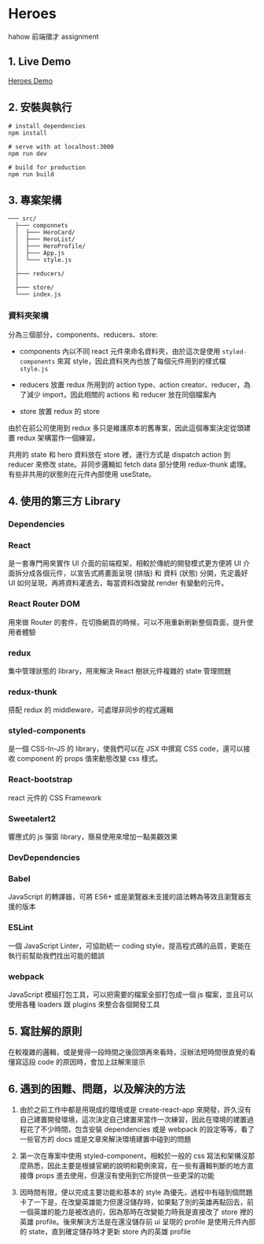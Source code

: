# Heroes

hahow 前端徵才 assignment

## 1. Live Demo

[Heroes Demo](https://spadeg39475.github.io/hahow-heroes/public/#/)

## 2. 安裝與執行

```
# install dependencies
npm install

# serve with at localhost:3000
npm run dev

# build for production
npm run build
```

## 3. 專案架構

```
─── src/
  ├─── componnets
  │  ├─── HeroCard/
  │  ├─── HeroList/
  │  ├─── HeroProfile/
  │  ├─── App.js
  │  └─── style.js
  │
  ├─── reducers/
  │
  ├─── store/
  └─── index.js
```

### 資料夾架構

分為三個部分，components、reducers、store:

- components 內以不同 react 元件來命名資料夾，由於這次是使用 `styled-components` 來寫 style，因此資料夾內也放了每個元件用到的樣式檔 `style.js`

- reducers 放置 redux 所用到的 action type、action creator、reducer，為了減少 import，因此相關的 actions 和 reducer 放在同個檔案內

- store 放置 redux 的 store

由於在前公司使用到 redux 多只是維護原本的舊專案，因此這個專案決定從頭建置 redux 架構當作一個練習。

共用的 state 和 hero 資料放在 store 裡，運行方式是 dispatch action 到 reducer 來修改 state。非同步邏輯如 fetch data 部分使用 redux-thunk 處理。有些非共用的狀態則在元件內部使用 useState。

## 4. 使用的第三方 Library

### Dependencies

### React

是一套專門用來實作 UI 介面的前端框架，相較於傳統的開發模式更方便將 UI 介面拆分成各個元件，以宣告式將畫面呈現 (排版) 和 資料 (狀態) 分開，先定義好 UI 如何呈現，再將資料灌進去，每當資料改變就 render 有變動的元件。

### React Router DOM

用來做 Router 的套件，在切換網頁的時候，可以不用重新刷新整個頁面，提升使用者體驗

### redux

集中管理狀態的 library，用來解決 React 樹狀元件複雜的 state 管理問題

### redux-thunk

搭配 redux 的 middleware，可處理非同步的程式邏輯

### styled-components

是一個 CSS-In-JS 的 library，使我們可以在 JSX 中撰寫 CSS code，還可以接收 component 的 props 值來動態改變 css 樣式。

### React-bootstrap

react 元件的 CSS Framework

### Sweetalert2

響應式的 js 彈窗 library，簡易使用來增加一點美觀效果

### DevDependencies

### Babel

JavaScript 的轉譯器，可將 ES6+ 或是瀏覽器未支援的語法轉為等效且瀏覽器支援的版本

### ESLint

一個 JavaScript Linter，可協助統一 coding style，提高程式碼的品質，更能在執行前幫助我們找出可能的錯誤

### webpack

JavaScript 模組打包工具，可以把需要的檔案全部打包成一個 js 檔案，並且可以使用各種 loaders 跟 plugins 來整合各個開發工具

## 5. 寫註解的原則

在較複雜的邏輯，或是覺得一段時間之後回頭再來看時，沒辦法短時間很直覺的看懂寫這段 code 的原因時，會加上註解來提示

## 6. 遇到的困難、問題，以及解決的方法

1. 由於之前工作中都是用現成的環境或是 create-react-app 來開發，許久沒有自己建置開發環境，這次決定自己建置來當作一次練習，因此在環境的建置過程花了不少時間，包含安裝 dependencies 或是 webpack 的設定等等，看了一些官方的 docs 或是文章來解決環境建置中碰到的問題

2. 第一次在專案中使用 styled-component，相較於一般的 css 寫法和架構沒那麼熟悉，因此主要是根據官網的說明和範例來寫，在一些有邏輯判斷的地方直接傳 props 進去使用，但還沒有使用到它所提供一些更深的功能

3. 因時間有限，便以完成主要功能和基本的 style 為優先，過程中有碰到個問題卡了一下是，在改變英雄能力但還沒儲存時，如果點了別的英雄再點回去，前一個英雄的能力是被改過的，因為那時在改變能力時我是直接改了 store 裡的英雄 profile。後來解決方法是在還沒儲存前 ui 呈現的 profile 是使用元件內部的 state，直到確定儲存時才更新 store 內的英雄 profile
